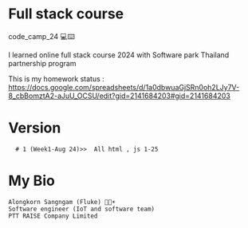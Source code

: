 # Full stack course

 code_camp_24 💻⌨️

I learned online full stack course 2024 with Software park Thailand partnership program

This is my homework status : https://docs.google.com/spreadsheets/d/1a0dbwuaGjSRn0oh2LJy7V-8_cbBomztA2-aJuU_OCSU/edit?gid=2141684203#gid=2141684203 


# Version
      # 1 (Week1-Aug 24)>>  All html , js 1-25



# My Bio
    Alongkorn Sangngam (Fluke) 👨🤖☀️
    Software engineer (IoT and software team)
    PTT RAISE Company Limited





